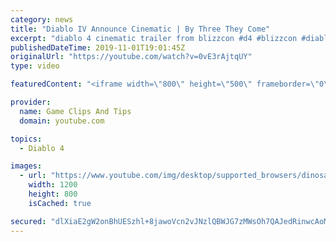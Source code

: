 ```yaml
---
category: news
title: "Diablo IV Announce Cinematic | By Three They Come"
excerpt: "diablo 4 cinematic trailer from blizzcon #d4 #blizzcon #diablo."
publishedDateTime: 2019-11-01T19:01:45Z
originalUrl: "https://youtube.com/watch?v=0vE3rAjtqUY"
type: video

featuredContent: "<iframe width=\"800\" height=\"500\" frameborder=\"0\" src=\"https://www.youtube.com/embed/0vE3rAjtqUY\" allow=\"accelerometer; autoplay; encrypted-media; gyroscope; picture-in-picture\" allowfullscreen></iframe>"

provider:
  name: Game Clips And Tips
  domain: youtube.com

topics:
  - Diablo 4

images:
  - url: "https://www.youtube.com/img/desktop/supported_browsers/dinosaur.png"
    width: 1200
    height: 800
    isCached: true

secured: "dlXiaE2gW2onBhUESzhl+8jawoVcn2vJNzlQBWJG7zMWsOh7QAJedRinwcAoMAlSq78wLfoCP1n4LbYANJOXS25rCGrI9rY6hVxNUdxNJNed/jUGOdS1/HjD1VcdNpME7QZSj7+0vkYGXwYlU3B2udZqLfNeSzNdU2lG2xJJyQnRz9BZ2+K0cTVX3lP7FrQtrTcujWspj47KR+cyO1lsUKk5q5YBzVdPq/YfmO8x3+iXH+yVoy4PS3yTE9he3nLLq64LaLtk0p3s1ofSiL9ECfJLDgmWudEzCugFiqb1+SgSKaLFrIbpvCIDVQ8WX+QqhdlNfp6bBNia24a0LTITapLO4Ati4haygE0fZidIl0z63ZDfyZt1WZ6l7XPe3Z8bXH8YP5DVYTn2LKlUkIke/g==;DXbfNVK30xFVO3TczSYTFg=="
---
```


